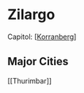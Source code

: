 # Zilargo
Capitol: [[Korranberg]]

## Major Cities
[[Thurimbar]]

[//begin]: # "Autogenerated link references for markdown compatibility"
[Korranberg]: ../locations/Cities/Korranberg "Korranberg"
[//end]: # "Autogenerated link references"
